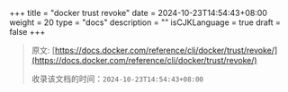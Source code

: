 +++
title = "docker trust revoke"
date = 2024-10-23T14:54:43+08:00
weight = 20
type = "docs"
description = ""
isCJKLanguage = true
draft = false
+++

> 原文: [https://docs.docker.com/reference/cli/docker/trust/revoke/](https://docs.docker.com/reference/cli/docker/trust/revoke/)
>
> 收录该文档的时间：`2024-10-23T14:54:43+08:00`
